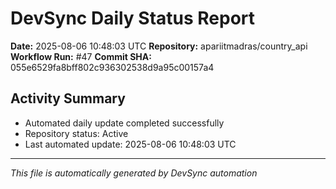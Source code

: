 # DevSync Daily Status Report

**Date:** 2025-08-06 10:48:03 UTC
**Repository:** apariitmadras/country_api
**Workflow Run:** #47
**Commit SHA:** 055e6529fa8bff802c936302538d9a95c00157a4

## Activity Summary
- Automated daily update completed successfully
- Repository status: Active
- Last automated update: 2025-08-06 10:48:03 UTC

---
*This file is automatically generated by DevSync automation*
